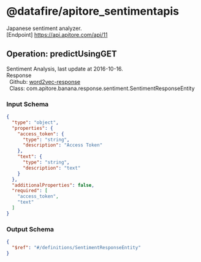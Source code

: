 # @datafire/apitore_sentimentapis
Japanese sentiment analyzer.<BR />[Endpoint] https://api.apitore.com/api/11

## Operation: predictUsingGET
Sentiment Analysis, last update at 2016-10-16.<BR />Response<BR />&nbsp; Github: <a href="https://github.com/keigohtr/apitore-response-parent/tree/master/word2vec-response">word2vec-response</a><BR />&nbsp; Class: com.apitore.banana.response.sentiment.SentimentResponseEntity<BR />

### Input Schema
```json
{
  "type": "object",
  "properties": {
    "access_token": {
      "type": "string",
      "description": "Access Token"
    },
    "text": {
      "type": "string",
      "description": "text"
    }
  },
  "additionalProperties": false,
  "required": [
    "access_token",
    "text"
  ]
}
```
### Output Schema
```json
{
  "$ref": "#/definitions/SentimentResponseEntity"
}
```
